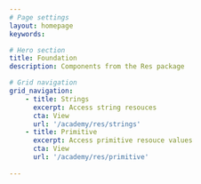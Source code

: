 ```yaml
---
# Page settings
layout: homepage
keywords:

# Hero section
title: Foundation
description: Components from the Res package

# Grid navigation
grid_navigation:
    - title: Strings
      excerpt: Access string resouces
      cta: View
      url: '/academy/res/strings'
    - title: Primitive
      excerpt: Access primitive resouce values
      cta: View
      url: '/academy/res/primitive'
      
---
```

